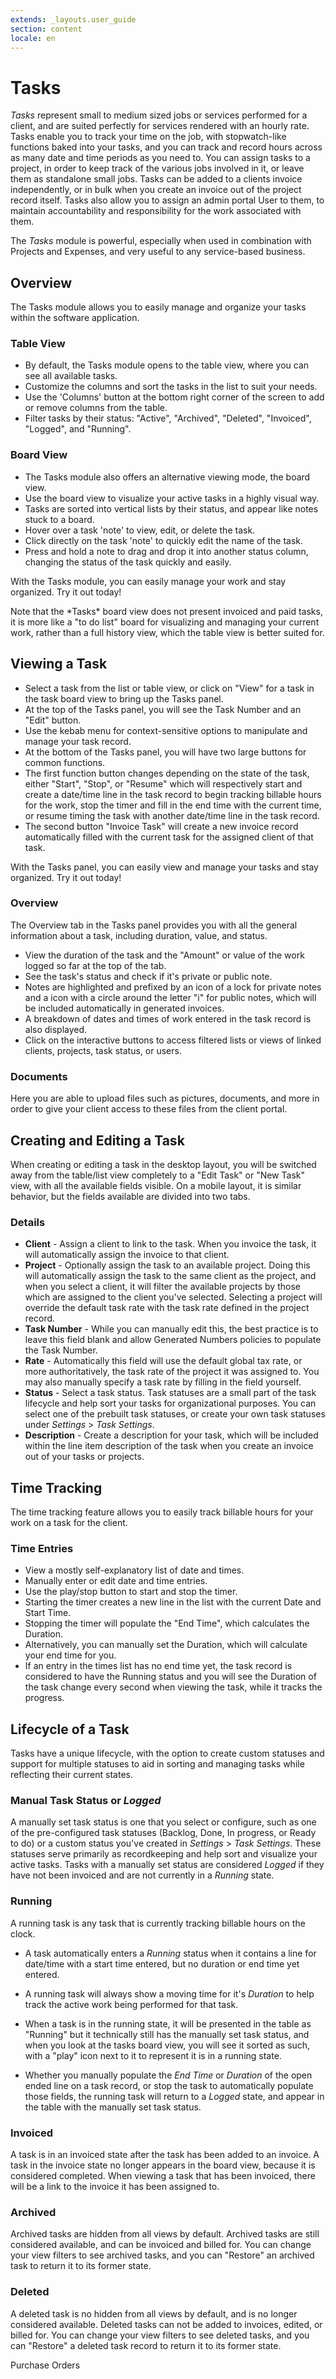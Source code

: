 ```yaml
---
extends: _layouts.user_guide
section: content
locale: en
---
```


# Tasks

_Tasks_ represent small to medium sized jobs or services performed for a client, and are suited perfectly for services rendered with an hourly rate. Tasks enable you to track your time on the job, with stopwatch-like functions baked into your tasks, and you can track and record hours across as many date and time periods as you need to. You can assign tasks to a project, in order to keep track of the various jobs involved in it, or leave them as standalone small jobs. Tasks can be added to a clients invoice independently, or in bulk when you create an invoice out of the project record itself. Tasks also allow you to assign an admin portal User to them, to maintain accountability and responsibility for the work associated with them.

The _Tasks_ module is powerful, especially when used in combination with Projects and Expenses, and very useful to any service-based business.

## Overview

The Tasks module allows you to easily manage and organize your tasks within the software application.

### Table View

- By default, the Tasks module opens to the table view, where you can see all available tasks.
- Customize the columns and sort the tasks in the list to suit your needs.
- Use the 'Columns' button at the bottom right corner of the screen to add or remove columns from the table.
- Filter tasks by their status: "Active", "Archived", "Deleted", "Invoiced", "Logged", and "Running".

### Board View

- The Tasks module also offers an alternative viewing mode, the board view.
- Use the board view to visualize your active tasks in a highly visual way.
- Tasks are sorted into vertical lists by their status, and appear like notes stuck to a board.
- Hover over a task 'note' to view, edit, or delete the task.
- Click directly on the task 'note' to quickly edit the name of the task.
- Press and hold a note to drag and drop it into another status column, changing the status of the task quickly and easily.

With the Tasks module, you can easily manage your work and stay organized. Try it out today!

<x-warning>
Note that the *Tasks* board view does not present invoiced and paid tasks, it is more like a "to do list" board for visualizing and managing your current work, rather than a full history view, which the table view is better suited for.
</x-warning>

## Viewing a Task

- Select a task from the list or table view, or click on "View" for a task in the task board view to bring up the Tasks panel.
- At the top of the Tasks panel, you will see the Task Number and an "Edit" button.
- Use the kebab menu for context-sensitive options to manipulate and manage your task record.
- At the bottom of the Tasks panel, you will have two large buttons for common functions.
- The first function button changes depending on the state of the task, either "Start", "Stop", or "Resume" which will respectively start and create a date/time line in the task record to begin tracking billable hours for the work, stop the timer and fill in the end time with the current time, or resume timing the task with another date/time line in the task record.
- The second button "Invoice Task" will create a new invoice record automatically filled with the current task for the assigned client of that task.

With the Tasks panel, you can easily view and manage your tasks and stay organized. Try it out today!

### Overview

The Overview tab in the Tasks panel provides you with all the general information about a task, including duration, value, and status.

- View the duration of the task and the "Amount" or value of the work logged so far at the top of the tab.
- See the task's status and check if it's private or public note.
- Notes are highlighted and prefixed by an icon of a lock for private notes and a icon with a circle around the letter "i" for public notes, which will be included automatically in generated invoices.
- A breakdown of dates and times of work entered in the task record is also displayed.
- Click on the interactive buttons to access filtered lists or views of linked clients, projects, task status, or users.

### Documents

Here you are able to upload files such as pictures, documents, and more in order to give your client access to these files from the client portal.

## Creating and Editing a Task

When creating or editing a task in the desktop layout, you will be switched away from the table/list view completely to a "Edit Task" or "New Task" view, with all the available fields visible. On a mobile layout, it is similar behavior, but the fields available are divided into two tabs.

### Details

- **Client** - Assign a client to link to the task. When you invoice the task, it will automatically assign the invoice to that client.
- **Project** - Optionally assign the task to an available project. Doing this will automatically assign the task to the same client as the project, and when you select a client, it will filter the available projects by those which are assigned to the client you've selected. Selecting a project will override the default task rate with the task rate defined in the project record.
- **Task Number** - While you can manually edit this, the best practice is to leave this field blank and allow Generated Numbers policies to populate the Task Number.
- **Rate** - Automatically this field will use the default global tax rate, or more authoritatively, the task rate of the project it was assigned to. You may also manually specify a task rate by filling in the field yourself.
- **Status** - Select a task status. Task statuses are a small part of the task lifecycle and help sort your tasks for organizational purposes. You can select one of the prebuilt task statuses, or create your own task statuses under _Settings_ > _Task Settings_.
- **Description** - Create a description for your task, which will be included within the line item description of the task when you create an invoice out of your tasks or projects.

## Time Tracking

The time tracking feature allows you to easily track billable hours for your work on a task for the client.

### Time Entries

- View a mostly self-explanatory list of date and times.
- Manually enter or edit date and time entries.
- Use the play/stop button to start and stop the timer.
- Starting the timer creates a new line in the list with the current Date and Start Time.
- Stopping the timer will populate the "End Time", which calculates the Duration.
- Alternatively, you can manually set the Duration, which will calculate your end time for you.
- If an entry in the times list has no end time yet, the task record is considered to have the Running status and you will see the Duration of the task change every second when viewing the task, while it tracks the progress.

## Lifecycle of a Task

Tasks have a unique lifecycle, with the option to create custom statuses and support for multiple statuses to aid in sorting and managing tasks while reflecting their current states.

### Manual Task Status or _Logged_

A manually set task status is one that you select or configure, such as one of the pre-configured task statuses (Backlog, Done, In progress, or Ready to do) or a custom status you've created in _Settings_ > _Task Settings_. These statuses serve primarily as recordkeeping and help sort and visualize your active tasks. Tasks with a manually set status are considered _Logged_ if they have not been invoiced and are not currently in a _Running_ state.

### Running

A running task is any task that is currently tracking billable hours on the clock.

- A task automatically enters a _Running_ status when it contains a line for date/time with a start time entered, but no duration or end time yet entered.

- A running task will always show a moving time for it's _Duration_ to help track the active work being performed for that task.
- When a task is in the running state, it will be presented in the table as "Running" but it technically still has the manually set task status, and when you look at the tasks board view, you will see it sorted as such, with a "play" icon next to it to represent it is in a running state.
- Whether you manually populate the _End Time_ or _Duration_ of the open ended line on a task record, or stop the task to automatically populate those fields, the running task will return to a _Logged_ state, and appear in the table with the manually set task status.

### Invoiced

A task is in an invoiced state after the task has been added to an invoice. A task in the invoice state no longer appears in the board view, because it is considered completed. When viewing a task that has been invoiced, there will be a link to the invoice it has been assigned to.

### Archived

Archived tasks are hidden from all views by default. Archived tasks are still considered available, and can be invoiced and billed for. You can change your view filters to see archived tasks, and you can "Restore" an archived task to return it to its former state.

### Deleted

A deleted task is no hidden from all views by default, and is no longer considered available. Deleted tasks can not be added to invoices, edited, or billed for. You can change your view filters to see deleted tasks, and you can "Restore" a deleted task record to return it to its former state.

<x-next url=/en/purchase_orders>Purchase Orders</x-next>
